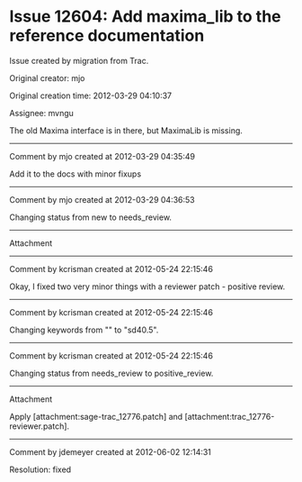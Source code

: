 # Issue 12604: Add maxima_lib to the reference documentation

Issue created by migration from Trac.

Original creator: mjo

Original creation time: 2012-03-29 04:10:37

Assignee: mvngu

The old Maxima interface is in there, but MaximaLib is missing.


---

Comment by mjo created at 2012-03-29 04:35:49

Add it to the docs with minor fixups


---

Comment by mjo created at 2012-03-29 04:36:53

Changing status from new to needs_review.


---

Attachment


---

Comment by kcrisman created at 2012-05-24 22:15:46

Okay, I fixed two very minor things with a reviewer patch - positive review.


---

Comment by kcrisman created at 2012-05-24 22:15:46

Changing keywords from "" to "sd40.5".


---

Comment by kcrisman created at 2012-05-24 22:15:46

Changing status from needs_review to positive_review.


---

Attachment

Apply [attachment:sage-trac_12776.patch] and [attachment:trac_12776-reviewer.patch].


---

Comment by jdemeyer created at 2012-06-02 12:14:31

Resolution: fixed
